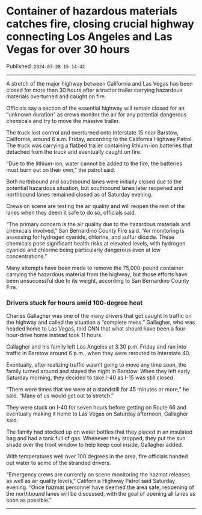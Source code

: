 # Container of hazardous materials catches fire, closing crucial highway connecting Los Angeles and Las Vegas for over 30 hours

Published :`2024-07-28 15:14:42`

---

A stretch of the major highway between California and Las Vegas has been closed for more than 30 hours after a tractor trailer carrying hazardous materials overturned and caught on fire.

Officials say a section of the essential highway will remain closed for an “unknown duration” as crews monitor the air for any potential dangerous chemicals and try to move the massive trailer.

The truck lost control and overturned onto Interstate 15 near Barstow, California, around 6 a.m. Friday, according to the California Highway Patrol. The truck was carrying a flatbed trailer containing lithium-ion batteries that detached from the truck and eventually caught on fire.

“Due to the lithium-ion, water cannot be added to the fire, the batteries must burn out on their own,” the patrol said.

Both northbound and southbound lanes were initially closed due to the potential hazardous situation, but southbound lanes later reopened and northbound lanes remained closed as of Saturday evening.

Crews on scene are testing the air quality and will reopen the rest of the lanes when they deem it safe to do so, officials said.

“The primary concern is the air quality due to the hazardous materials and chemicals involved,” San Bernardino County Fire said. “Air monitoring is assessing for hydrogen cyanide, chlorine, and sulfur dioxide. These chemicals pose significant health risks at elevated levels, with hydrogen cyanide and chlorine being particularly dangerous even at low concentrations.”

Many attempts have been made to remove the 75,000-pound container carrying the hazardous material from the highway, but those efforts have been unsuccessful due to its weight, according to San Bernardino County Fire.

### Drivers stuck for hours amid 100-degree heat

Charles Gallagher was one of the many drivers that got caught in traffic on the highway and called the situation a “complete mess.” Gallagher, who was headed home to Las Vegas, told CNN that what should have been a four-hour-drive home instead took 11 hours.

Gallagher and his family left Los Angeles at 3:30 p.m. Friday and ran into traffic in Barstow around 6 p.m., when they were rerouted to Interstate 40.

Eventually, after realizing traffic wasn’t going to move any time soon, the family turned around and stayed the night in Barstow. When they left early Saturday morning, they decided to take I-40 as I-15 was still closed.

“There were times that we were at a standstill for 45 minutes or more,” he said. “Many of us would get out to stretch.”

They were stuck on I-40 for seven hours before getting on Route 66 and eventually making it home to Las Vegas on Saturday afternoon, Gallagher said.

The family had stocked up on water bottles that they placed in an insulated bag and had a tank full of gas. Whenever they stopped, they put the sun shade over the front window to help keep cool inside, Gallagher added.

With temperatures well over 100 degrees in the area, fire officials handed out water to some of the stranded drivers.

“Emergency crews are currently on scene monitoring the hazmat releases as well as air quality levels,” California Highway Patrol said Saturday evening. “Once hazmat personnel have deemed the area safe, reopening of the northbound lanes will be discussed, with the goal of opening all lanes as soon as possible.”

---

